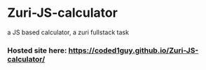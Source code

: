 # Zuri-JS-calculator
a JS based calculator, a zuri fullstack task
### Hosted site here: https://coded1guy.github.io/Zuri-JS-calculator/

